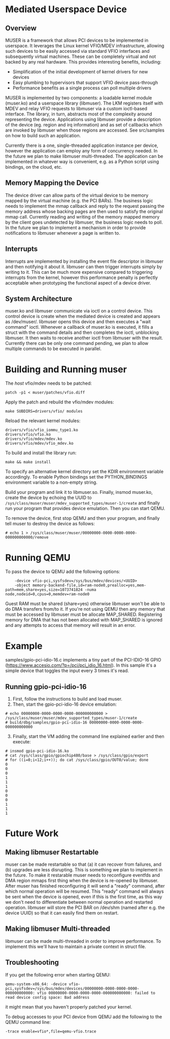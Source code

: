 Mediated Userspace Device
=========================

Overview
--------

MUSER is a framework that allows PCI devices to be implemented in userspace. It
leverages the Linux kernel VFIO/MDEV infrastructure, allowing such devices to
be easily accessed via standard VFIO interfaces and subsequently virtual
machines. These can be completely virtual and not backed by any real hardware.
This provides interesting benefits, including:

* Simplification of the initial development of kernel drivers for new devices
* Easy plumbing to hypervisors that support VFIO device pass-through
* Performance benefits as a single process can poll multiple drivers

MUSER is implemented by two components: a loadable kernel module (muser.ko) and
a userspace library (libmuser). The LKM registers itself with MDEV and relay
VFIO requests to libmuser via a custom ioctl-based interface. The library, in
turn, abstracts most of the complexity around representing the device.
Applications using libmuser provide a description of the device (eg. region and
irq information) and as set of callbacks which are invoked by libmuser when
those regions are accessed. See src/samples on how to build such an
application.

Currently there is a one, single-threaded application instance per device,
however the application can employ any form of concurrency needed. In the
future we plan to make libmuser multi-threaded. The application can be
implemented in whatever way is convenient, e.g. as a Python script using
bindings, on the cloud, etc.


Memory Mapping the Device
-------------------------

The device driver can allow parts of the virtual device to be memory mapped by
the virtual machine (e.g. the PCI BARs). The business logic needs to implement
the mmap callback and reply to the request passing the memory address whose
backing pages are then used to satisfy the original mmap call. Currently
reading and writing of the memory mapped memory by the client goes undetected
by libmuser, the business logic needs to poll. In the future we plan to
implement a mechanism in order to provide notifications to libmuser whenever a
page is written to.


Interrupts
----------

Interrupts are implemented by installing the event file descriptor in libmuser
and then notifying it about it. libmuser can then trigger interrupts simply by
writing to it. This can be much more expensive compared to triggering interrupts
from the kernel, however this performance penalty is perfectly acceptable when
prototyping the functional aspect of a device driver.


System Architecture
-------------------

muser.ko and libmuser communicate via ioctl on a control device. This control
device is create when the mediated device is created and appears as
/dev/muser/<UUID>. libmuser opens this device and then executes a "wait
command" ioctl. Whenever a callback of muser.ko is executed, it fills a struct
with the command details and then completes the ioctl, unblocking libmuser. It
then waits to receive another ioctl from libmuser with the result. Currently
there can be only one command pending, we plan to allow multiple commands to be
executed in parallel.


Building and Running muser
==========================

The _host_ vfio/mdev needs to be patched:

	patch -p1 < muser/patches/vfio.diff

Apply the patch and rebuild the vfio/mdev modules:

	make SUBDIRS=drivers/vfio/ modules

Reload the relevant kernel modules:

	drivers/vfio/vfio_iommu_type1.ko
	drivers/vfio/vfio.ko
	drivers/vfio/mdev/mdev.ko
	drivers/vfio/mdev/vfio_mdev.ko

To build and install the library run:

	make && make install

To specify an alternative kernel directory set the KDIR environment variable
accordingly.
To enable Python bindings set the PYTHON_BINDINGS environment variable to a
non-empty string.

Build your program and link it to libmuser.so. Finally, insmod muser.ko, create
the device by echoing the UUID to
`/sys/class/muser/muser/mdev_supported_types/muser-1/create` and finally run
your program that provides device emulation. Then you can start QEMU.

To remove the device, first stop QEMU and then your program, and finally tell
muser to destroy the device as follows:
```
# echo 1 > /sys/class/muser/muser/00000000-0000-0000-0000-000000000000/remove
```

Running QEMU
============

To pass the device to QEMU add the following options:

		-device vfio-pci,sysfsdev=/sys/bus/mdev/devices/<UUID>
		-object memory-backend-file,id=ram-node0,prealloc=yes,mem-path=mem,share=yes,size=1073741824 -numa node,nodeid=0,cpus=0,memdev=ram-node0

Guest RAM must be shared (share=yes) otherwise libmuser won't be able to do DMA
transfers from/to it. If you're not using QEMU then any memory that must be
accessed by libmuser must be allocate MAP_SHARED. Registering memory for DMA
that has not been allocated with MAP_SHARED is ignored and any attempts to
access that memory will result in an error.

Example
=======

samples/gpio-pci-idio-16.c implements a tiny part of the PCI-IDIO-16 GPIO
(https://www.accesio.com/?p=/pci/pci_idio_16.html). In this sample it's a simple
device that toggles the input every 3 times it's read.

Running gpio-pci-idio-16
------------------------

1. First, follow the instructions to build and load muser.
2. Then, start the gpio-pci-idio-16 device emulation:
```
# echo 00000000-0000-0000-0000-000000000000 > /sys/class/muser/muser/mdev_supported_types/muser-1/create
# build/dbg/samples/gpio-pci-idio-16 00000000-0000-0000-0000-000000000000
```
3. Finally, start the VM adding the command line explained earlier and then
execute:
```
# insmod gpio-pci-idio-16.ko
# cat /sys/class/gpio/gpiochip480/base > /sys/class/gpio/export
# for ((i=0;i<12;i++)); do cat /sys/class/gpio/OUT0/value; done
0
0
0
1
1
1
0
0
0
1
1
1
```

Future Work
===========

Making libmuser Restartable
----------------------------

muser can be made restartable so that (a) it can recover from failures, and
(b) upgrades are less disrupting. This is something we plan to implement in the
future. To make it restarable muser needs to reconfigure eventfds and DMA
region mmaps first thing when the device is re-opened by libmuser. After muser
has finished reconfiguring it will send a "ready" command, after which normal
operation will be resumed. This "ready" command will always be sent when the
device is opened, even if this is the first time, as this way we don't need to
differentiate between normal operation and restarted operation. libmuser will
store the PCI BAR on /dev/shm (named after e.g. the device UUID) so that it can
easily find them on restart.


Making libmuser Multi-threaded
-------------------------------

libmuser can be made multi-threaded in order to improve performance. To
implement this we'll have to maintain a private context in struct file.

Troubleshooting
---------------

If you get the following error when starting QEMU:

    qemu-system-x86_64: -device vfio-pci,sysfsdev=/sys/bus/mdev/devices/00000000-0000-0000-0000-000000000000: vfio 00000000-0000-0000-0000-000000000000: failed to read device config space: Bad address

it might mean that you haven't properly patched your kernel.

To debug accesses to your PCI device from QEMU add the following to the QEMU
command line:

    -trace enable=vfio*,file=qemu-vfio.trace
